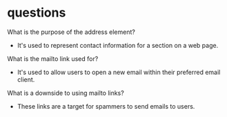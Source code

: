 # questions

What is the purpose of the address element?

* It's used to represent contact information for a section on a web page.

What is the mailto link used for?

* It's used to allow users to open a new email within their preferred email client.

What is a downside to using mailto links?

* These links are a target for spammers to send emails to users.
